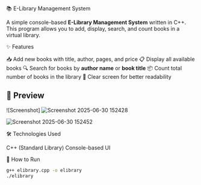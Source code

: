 📚 E-Library Management System

A simple console-based **E-Library Management System** written in C++.  
This program allows you to add, display, search, and count books in a virtual library.

✨ Features

 📥 Add new books with title, author, pages, and price
 📋 Display all available books
 🔍 Search for books by **author name** or **book title**
 📦 Count total number of books in the library
 🧹 Clear screen for better readability

## 📸 Preview

![Screenshot] ![Screenshot 2025-06-30 152428](https://github.com/user-attachments/assets/1cb93ab8-0cc1-4e35-9aea-7f3f386b749d)

![Screenshot 2025-06-30 152452](https://github.com/user-attachments/assets/91432dce-b941-4f03-a4a0-b6ade881e91d)




🛠️ Technologies Used

 C++ (Standard Library)
 Console-based UI

📂 How to Run

```bash
g++ elibrary.cpp -o elibrary
./elibrary
